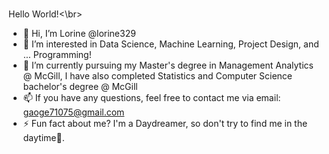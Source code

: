<br>Hello World!<\br>
- 👋 Hi, I’m Lorine @lorine329
- 👀 I’m interested in Data Science, Machine Learning, Project Design, and ... Programming! 
- 🌱 I’m currently pursuing my Master's degree in Management Analytics @ McGill, I have also completed Statistics and Computer Science bachelor's degree @ McGill
- 📫 If you have any questions, feel free to contact me via email: gaoge71075@gmail.com
- ⚡ Fun fact about me? I'm a Daydreamer, so don't try to find me in the daytime🌙.

<!---
lorine329/lorine329 is a ✨ special ✨ repository because its `README.md` (this file) appears on your GitHub profile.
You can click the Preview link to take a look at your changes.
--->
